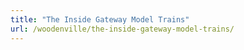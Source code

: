 ```yaml
---
title: "The Inside Gateway Model Trains"
url: /woodenville/the-inside-gateway-model-trains/
---
```


